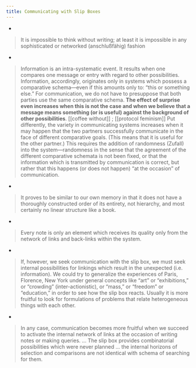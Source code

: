 ```yaml
---
title: Communicating with Slip Boxes
---
```


-
> It is impossible to think without writing; at least it is impossible in any sophisticated or networked (anschlußfähig) fashion
- 
> Information is an intra-systematic event. It results when one compares one message or entry with regard to other possibilities. Information, accordingly, originates only in systems which possess a comparative schema—even if this amounts only to: “this or something else.” 
> For communication, we do not have to presuppose that both parties use the same comparative schema. **The effect of surprise even increases when this is not the case and when we believe that a message means something (or is useful) against the background of other possibilities**.
[[coffee without]] ; [[protocol feminism]]
> Put differently, the variety in communicating systems increases when it may happen that the two partners successfully communicate in the face of different comparative goals. (This means that it is useful for the other partner.) 
> This requires the addition of randomness (Zufall) into the system—randomness in the sense that the agreement of the different comparative schemata is not been fixed, or that the information which is transmitted by communication is correct, but rather that this happens (or does not happen) “at the occasion” of communication.
-
> It proves to be similar to our own memory in that it does not have a thoroughly constructed order of its entirety, not hierarchy, and most certainly no linear structure like a book.
-
> Every note is only an element which receives its quality only from the network of links and back-links within the system.
-
> If, however, we seek communication with the slip box, we must seek internal possibilities for linkings which result in the unexpected (i.e. information). We could try to generalize the experiences of Paris, Florence, New York under general concepts like “art” or “exhibitions,” or “crowding” (inter-actionistic), or “mass,” or “freedom” or “education,” in order to see how the slip box reacts. Usually it is more fruitful to look for formulations of problems that relate heterogeneous things with each other.
- 
> In any case, communication becomes more fruitful when we succeed to activate the internal network of links at the occasion of writing notes or making queries. ... The slip box provides combinatorial possibilities which were never planned ... the internal horizons of selection and comparisons are not identical with schema of searching for them.
